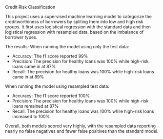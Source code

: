 Credit Risk Classification

This project uses a supervised machine learning model to categorize the creditworthiness of borrowers by spliting them into low and high risk groups. It first uses logistical regression with the standard data and then logistical regression with resampled data, based on the imbalance of borrower types.

The results:
When running the model using only the test data:
- Accuracy: The f1 score reported 99% 
- Precision: The precision for healthy loans was 100% while high-risk loans came in at 87%
- Recall: The precision for healthy loans was 100% while high-risk loans came in at 89%


When running the model using resampled test data:
- Accuracy: The f1 score reported 100% 
- Precision: The precision for healthy loans was 100% while high-risk loans remained at 87%
- Recall: The precision for healthy loans was 100% while high-risk loans increased to 100%


Overall, both models scored very highly, with the resampled data reporting nearly no false nagatives and fewer false positives than the standard model.

